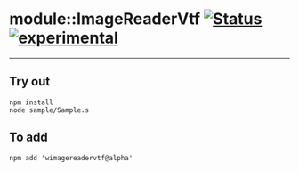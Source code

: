 
# module::ImageReaderVtf  [![Status](https://github.com/Wandalen/wImageReaderVtf/workflows/Publish/badge.svg)](https://github.com/Wandalen/wImageReaderVtf/actions?query=workflow%3APublish) [![experimental](https://img.shields.io/badge/stability-experimental-orange.svg)](https://github.com/emersion/stability-badges#experimental)

___

## Try out
```
npm install
node sample/Sample.s
```

## To add
```
npm add 'wimagereadervtf@alpha'
```

